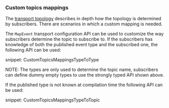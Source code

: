 ### Custom topics mappings

The [transport topology](topology.md#publishsubscribe) describes in depth how the topology is determined by subscribers. There are scenarios in which a custom mapping is needed.

The `MapEvent` transport configuration API can be used to customize the way subscribers determine the topic to subscribe to. If the subscribers has knowledge of both the published event type and the subscribed one, the following API can be used:

snippet: CustomTopicsMappingsTypeToType

NOTE: The types are only used to determine the topic name, subscribers can define dummy empty types to use the strongly typed API shown above.

If the published type is not known at compilation time the following API can be used:

snippet: CustomTopicsMappingsTypeToTopic